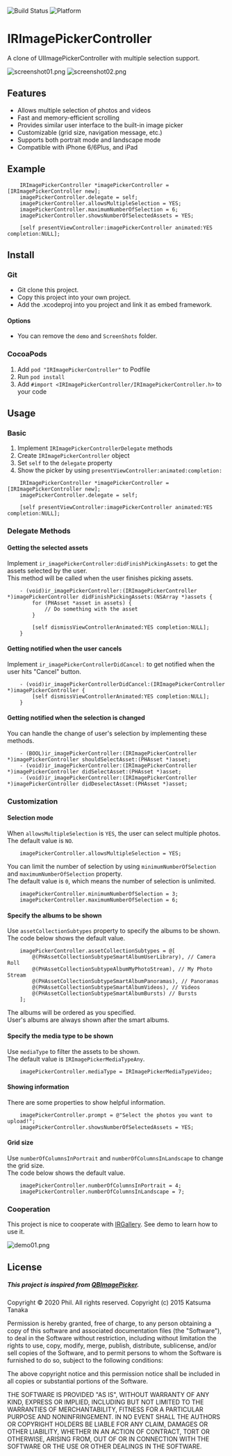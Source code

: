 ![Build Status](https://img.shields.io/badge/build-%20passing%20-brightgreen.svg)
![Platform](https://img.shields.io/badge/Platform-%20iOS%20-blue.svg)

# IRImagePickerController

A clone of UIImagePickerController with multiple selection support.

![screenshot01.png](./ScreenShots/screenshot01.png)
![screenshot02.png](./ScreenShots/screenshot02.png)



## Features

- Allows multiple selection of photos and videos
- Fast and memory-efficient scrolling
- Provides similar user interface to the built-in image picker
- Customizable (grid size, navigation message, etc.)
- Supports both portrait mode and landscape mode
- Compatible with iPhone 6/6Plus, and iPad

## Example
```obj-c
    IRImagePickerController *imagePickerController = [IRImagePickerController new];
    imagePickerController.delegate = self;
    imagePickerController.allowsMultipleSelection = YES;
    imagePickerController.maximumNumberOfSelection = 6;
    imagePickerController.showsNumberOfSelectedAssets = YES;

    [self presentViewController:imagePickerController animated:YES completion:NULL];
```


## Install
### Git
- Git clone this project.
- Copy this project into your own project.
- Add the .xcodeproj into you  project and link it as embed framework.
#### Options
- You can remove the `demo` and `ScreenShots` folder.

### CocoaPods
1. Add `pod "IRImagePickerController"` to Podfile
2. Run `pod install`
3. Add `#import <IRImagePickerController/IRImagePickerController.h>` to your code

## Usage

### Basic

1. Implement `IRImagePickerControllerDelegate` methods
2. Create `IRImagePickerController` object
3. Set `self` to the `delegate` property
4. Show the picker by using `presentViewController:animated:completion:`
```obj-c
    IRImagePickerController *imagePickerController = [IRImagePickerController new];
    imagePickerController.delegate = self;

    [self presentViewController:imagePickerController animated:YES completion:NULL];
```

### Delegate Methods

#### Getting the selected assets

Implement `ir_imagePickerController:didFinishPickingAssets:` to get the assets selected by the user.  
This method will be called when the user finishes picking assets.
```obj-c
    - (void)ir_imagePickerController:(IRImagePickerController *)imagePickerController didFinishPickingAssets:(NSArray *)assets {
        for (PHAsset *asset in assets) {
            // Do something with the asset
        }

        [self dismissViewControllerAnimated:YES completion:NULL];
    }
```

#### Getting notified when the user cancels

Implement `ir_imagePickerControllerDidCancel:` to get notified when the user hits "Cancel" button.
```obj-c
    - (void)ir_imagePickerControllerDidCancel:(IRImagePickerController *)imagePickerController {
        [self dismissViewControllerAnimated:YES completion:NULL];
    }
```

#### Getting notified when the selection is changed

You can handle the change of user's selection by implementing these methods.
```obj-c
    - (BOOL)ir_imagePickerController:(IRImagePickerController *)imagePickerController shouldSelectAsset:(PHAsset *)asset;
    - (void)ir_imagePickerController:(IRImagePickerController *)imagePickerController didSelectAsset:(PHAsset *)asset;
    - (void)ir_imagePickerController:(IRImagePickerController *)imagePickerController didDeselectAsset:(PHAsset *)asset;
```

### Customization

#### Selection mode

When `allowsMultipleSelection` is `YES`, the user can select multiple photos.  
The default value is `NO`.
```obj-c
    imagePickerController.allowsMultipleSelection = YES;
```
You can limit the number of selection by using `minimumNumberOfSelection` and `maximumNumberOfSelection` property.  
The default value is `0`, which means the number of selection is unlimited.
```obj-c
    imagePickerController.minimumNumberOfSelection = 3;
    imagePickerController.maximumNumberOfSelection = 6;
```

#### Specify the albums to be shown

Use `assetCollectionSubtypes` property to specify the albums to be shown.  
The code below shows the default value.
```obj-c
    imagePickerController.assetCollectionSubtypes = @[
        @(PHAssetCollectionSubtypeSmartAlbumUserLibrary), // Camera Roll
        @(PHAssetCollectionSubtypeAlbumMyPhotoStream), // My Photo Stream
        @(PHAssetCollectionSubtypeSmartAlbumPanoramas), // Panoramas
        @(PHAssetCollectionSubtypeSmartAlbumVideos), // Videos
        @(PHAssetCollectionSubtypeSmartAlbumBursts) // Bursts
    ];
```
The albums will be ordered as you specified.  
User's albums are always shown after the smart albums.


#### Specify the media type to be shown

Use `mediaType` to filter the assets to be shown.  
The default value is `IRImagePickerMediaTypeAny`.
```obj-c
    imagePickerController.mediaType = IRImagePickerMediaTypeVideo;
```

#### Showing information

There are some properties to show helpful information.
```obj-c
    imagePickerController.prompt = @"Select the photos you want to upload!";
    imagePickerController.showsNumberOfSelectedAssets = YES;
```

#### Grid size

Use `numberOfColumnsInPortrait` and `numberOfColumnsInLandscape` to change the grid size.  
The code below shows the default value.
```obj-c
    imagePickerController.numberOfColumnsInPortrait = 4;
    imagePickerController.numberOfColumnsInLandscape = 7;
```

### Cooperation
This project is nice to cooperate with [IRGallery](https://github.com/irons163/IRGallery).
See demo to learn how to use it.

![demo01.png](./ScreenShots/demo01.png)


## License

##### This project is inspired from [QBImagePicker](https://github.com/questbeat/QBImagePicker).

Copyright © 2020 Phil. All rights reserved.
Copyright (c) 2015 Katsuma Tanaka

Permission is hereby granted, free of charge, to any person obtaining a copy of this software and associated documentation files (the "Software"), to deal in the Software without restriction, including without limitation the rights to use, copy, modify, merge, publish, distribute, sublicense, and/or sell copies of the Software, and to permit persons to whom the Software is furnished to do so, subject to the following conditions:

The above copyright notice and this permission notice shall be included in all copies or substantial portions of the Software.

THE SOFTWARE IS PROVIDED "AS IS", WITHOUT WARRANTY OF ANY KIND, EXPRESS OR IMPLIED, INCLUDING BUT NOT LIMITED TO THE WARRANTIES OF MERCHANTABILITY, FITNESS FOR A PARTICULAR PURPOSE AND NONINFRINGEMENT. IN NO EVENT SHALL THE AUTHORS OR COPYRIGHT HOLDERS BE LIABLE FOR ANY CLAIM, DAMAGES OR OTHER LIABILITY, WHETHER IN AN ACTION OF CONTRACT, TORT OR OTHERWISE, ARISING FROM, OUT OF OR IN CONNECTION WITH THE SOFTWARE OR THE USE OR OTHER DEALINGS IN THE SOFTWARE.
